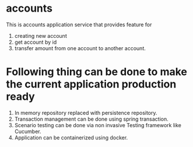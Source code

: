 # accounts
This is accounts application service that provides feature for
1) creating new account
2) get account by id
3) transfer amount from one account to another account.

# Following thing can be done to make the current application production ready
1) In memory repository replaced with persistence repository.
2) Transaction management can be done using spring transaction.
3) Scenario testing can be done via non invasive Testing framework like Cucumber.
4) Application can be containerized using docker.
